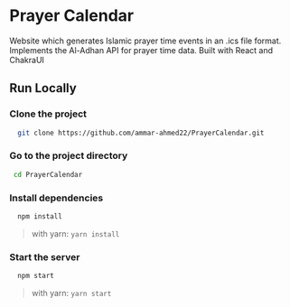 # Prayer Calendar
Website which generates Islamic prayer time events in an .ics file format. Implements the Al-Adhan API for prayer time 
data. Built with React and ChakraUI

## Run Locally

### Clone the project
 
```bash
  git clone https://github.com/ammar-ahmed22/PrayerCalendar.git
```
 
### Go to the project directory

```bash
 cd PrayerCalendar
```
 
### Install dependencies
 
```bash
  npm install
```
> with yarn: `yarn install`

### Start the server
```bash
  npm start
```
> with yarn: `yarn start`
